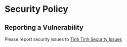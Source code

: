 # Security Policy

## Reporting a Vulnerability

Please report security issues to [Tinh Tinh Security Issues](https://github.com/orgs/tinh-tinh/projects/6)